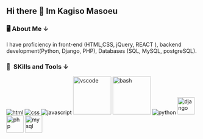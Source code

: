 ## Hi there 👋 Im Kagiso Masoeu

<h3> 🖥 About Me &darr; </h3>
<p>
I have proficiency in front-end (HTML,CSS, jQuery, REACT ), backend development(Python, Django, PHP), Databases (SQL, MySQL, postgreSQL). 
</p>
<h3> 🚀 &nbsp;SKills and Tools &darr; </h3>
<p align="left">
  <img src="https://www.vectorlogo.zone/logos/w3_html5/w3_html5-icon.svg" alt="html"/>
<img src="https://www.vectorlogo.zone/logos/w3_css/w3_css-icon~old.svg" alt="css"/>
  <img src="https://www.vectorlogo.zone/logos/javascript/javascript-icon.svg" alt="javascript"/>
<img src="https://cdn.jsdelivr.net/gh/devicons/devicon/icons/vscode/vscode-original.svg" alt="vscode" width="100" height=100"/>
<img src="https://cdn.jsdelivr.net/gh/devicons/devicon/icons/bash/bash-original.svg" alt="bash" width="100" height=100"/>
<img src="https://www.svgrepo.com/show/452091/python.svg" alt="python"/>
<img src="https://www.svgrepo.com/show/373554/django.svg" alt="django" width="45" height="45"/>  
<img src="https://cdn.jsdelivr.net/gh/devicons/devicon/icons/php/php-original.svg" alt="php" width="45" height="45"/>
<img src="https://www.vectorlogo.zone/logos/mysql/mysql-ar21.svg" alt="mysql" width="45" height="45"/>






  
</p>
<!--
**masoeuk/masoeuk** is a ✨ _special_ ✨ repository because its `README.md` (this file) appears on your GitHub profile.

Here are some ideas to get you started:

- 🔭 I’m currently working on ...
- 🌱 I’m currently learning ...
- 👯 I’m looking to collaborate on ...
- 🤔 I’m looking for help with ...
- 💬 Ask me about ...
- 📫 How to reach me: ...
- 😄 Pronouns: ...
- ⚡ Fun fact: ...
-->
